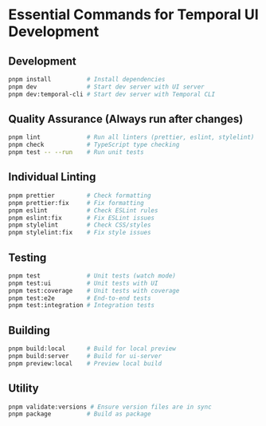 # Essential Commands for Temporal UI Development

## Development

```bash
pnpm install          # Install dependencies
pnpm dev              # Start dev server with UI server
pnpm dev:temporal-cli # Start dev server with Temporal CLI
```

## Quality Assurance (Always run after changes)

```bash
pnpm lint             # Run all linters (prettier, eslint, stylelint)
pnpm check            # TypeScript type checking
pnpm test -- --run    # Run unit tests
```

## Individual Linting

```bash
pnpm prettier         # Check formatting
pnpm prettier:fix     # Fix formatting
pnpm eslint           # Check ESLint rules
pnpm eslint:fix       # Fix ESLint issues
pnpm stylelint        # Check CSS/styles
pnpm stylelint:fix    # Fix style issues
```

## Testing

```bash
pnpm test             # Unit tests (watch mode)
pnpm test:ui          # Unit tests with UI
pnpm test:coverage    # Unit tests with coverage
pnpm test:e2e         # End-to-end tests
pnpm test:integration # Integration tests
```

## Building

```bash
pnpm build:local      # Build for local preview
pnpm build:server     # Build for ui-server
pnpm preview:local    # Preview local build
```

## Utility

```bash
pnpm validate:versions # Ensure version files are in sync
pnpm package          # Build as package
```
